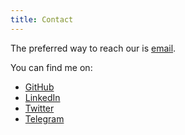 ```yaml
---
title: Contact
---
```


The preferred way to reach our is [email](mailto:hey@euony.me).

You can find me on:

* [GitHub](https://github.com/euonymos)
* [LinkedIn](https://www.linkedin.com/in/ilia-rodionov/)
* [Twitter](https://x.com/iliarodionov)
* [Telegram](https://www.t.me/euonymenian)

